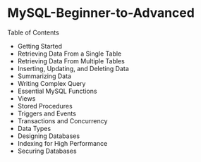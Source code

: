 # MySQL-Beginner-to-Advanced

Table of Contents
 - Getting Started
 - Retrieving Data From a Single Table
 - Retrieving Data From Multiple Tables
 - Inserting, Updating, and Deleting Data
 - Summarizing Data
 - Writing Complex Query
 - Essential MySQL Functions
 - Views
 - Stored Procedures
 - Triggers and Events
 - Transactions and Concurrency
 - Data Types
 - Designing Databases
 - Indexing for High Performance
 - Securing Databases

